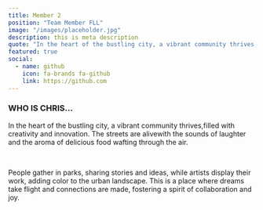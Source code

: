 ```yaml
---
title: Member 2
position: "Team Member FLL"
image: "/images/placeholder.jpg"
description: this is meta description
quote: "In the heart of the bustling city, a vibrant community thrives, filled with creativity and innovation. The streets are alive with the sounds of laughter and the aroma of delicious food wafting through the air."
featured: true
social:
  - name: github
    icon: fa-brands fa-github
    link: https://github.com
---
```


### WHO IS CHRIS...

In the heart of the bustling city, a vibrant community thrives,filled with creativity and innovation. The streets are alivewith the sounds of laughter and the aroma of delicious food wafting through the air.


<br/>

People gather in parks, sharing stories and ideas, while artists
display their work, adding color to the urban landscape. This is
a place where dreams take flight and connections are made,
fostering a spirit of collaboration and joy.
